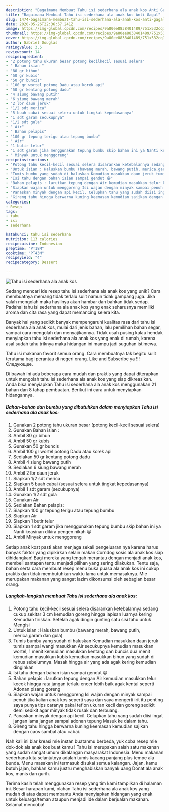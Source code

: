 ```yaml
---
description: "Bagaimana Membuat Tahu isi sederhana ala anak kos Anti Gagal"
title: "Bagaimana Membuat Tahu isi sederhana ala anak kos Anti Gagal"
slug: 1474-bagaimana-membuat-tahu-isi-sederhana-ala-anak-kos-anti-gagal
date: 2020-05-26T22:36:57.241Z
image: https://img-global.cpcdn.com/recipes/9a80ee8838401489/751x532cq70/tahu-isi-sederhana-ala-anak-kos-foto-resep-utama.jpg
thumbnail: https://img-global.cpcdn.com/recipes/9a80ee8838401489/751x532cq70/tahu-isi-sederhana-ala-anak-kos-foto-resep-utama.jpg
cover: https://img-global.cpcdn.com/recipes/9a80ee8838401489/751x532cq70/tahu-isi-sederhana-ala-anak-kos-foto-resep-utama.jpg
author: Gabriel Douglas
ratingvalue: 3.5
reviewcount: 14
recipeingredient:
- "2 potong tahu ukuran besar potong kecilkecil sesuai selera"
- " Bahan isian "
- "80 gr bihun"
- "50 gr kubis"
- "50 gr buncis"
- "100 gr wortel potong Dadu atau korek api"
- "50 gr kentang potong dadu"
- "4 siung bawang putih"
- "6 siung bawang merah"
- "2 lbr daun jeruk"
- "1/2 sdt merica"
- "5 buah cabai sesuai selera untuk tingkat kepedasannya"
- "1 sdt garam secukupnya"
- "1/2 sdt gula"
- " Air"
- " Bahan pelapis"
- "100 gr tepung terigu atau tepung bumbu"
- " Air"
- "1 butir telur"
- "1 sdt garam jika menggunakan tepung bumbu skip bahan ini ya Nanti keasinan dikira pengen nikah "
- " Minyak untuk menggoreng"
recipeinstructions:
- "Potong tahu kecil-kecil sesuai selera disarankan ketebalannya sedang cukup sekitar 3 cm kemudian goreng hingga lapisan luarnya kering Kemudian tiriskan. Setelah agak dingin gunting satu sisi tahu untuk Mengisi"
- "Untuk isian : Haluskan bumbu (bawang merah, bawang putih, merica,garam dan gula)"
- "Tumis bumbu yang sudah di haluskan Kemudian masukkan daun jeruk tumis sampai wangi masukkan Air secukupnya kemudian masukkan wortel, 1 menit kemudian masukkan kentang dan buncis dua menit kemudian masukkan kubis kemudian masukkan bihun yang sudah di rebus sebelumnya. Masak hingga air yang ada agak kering kemudian dinginkan"
- "Isi tahu dengan bahan isian sampai gendut 😁"
- "Bahan pelapis : larutkan tepung dengan Air kemudian masukkan telur kocok hingga rata jangan terlalu encer lebih baik agak kental seperti Adonan pisang goreng"
- "Siapkan wajan untuk menggoreng Isi wajan dengan minyak sampai penuh jika kalian anak kos seperti saya dan saya mengerti irit itu penting saya punya tips caranya pakai teflon ukuran kecil dan goreng sedikit demi sedikit agar minyak tidak rusak dan terbuang."
- "Panaskan minyak dengan api kecil. Celupkan tahu yang sudah diisi ingat jangan lama jangan sampai adonan tepung Masuk ke dalam tahu."
- "Gireng tahu hingga berwarna kuning keemasan kemudian sajikan dengan caos sambal atau cabai."
categories:
- Resep
tags:
- tahu
- isi
- sederhana

katakunci: tahu isi sederhana 
nutrition: 113 calories
recipecuisine: Indonesian
preptime: "PT18M"
cooktime: "PT43M"
recipeyield: "4"
recipecategory: Dessert

---
```



![Tahu isi sederhana ala anak kos](https://img-global.cpcdn.com/recipes/9a80ee8838401489/751x532cq70/tahu-isi-sederhana-ala-anak-kos-foto-resep-utama.jpg)

Sedang mencari ide resep tahu isi sederhana ala anak kos yang unik? Cara membuatnya memang tidak terlalu sulit namun tidak gampang juga. Jika salah mengolah maka hasilnya akan hambar dan bahkan tidak sedap. Padahal tahu isi sederhana ala anak kos yang enak seharusnya memiliki aroma dan cita rasa yang dapat memancing selera kita.

Banyak hal yang sedikit banyak mempengaruhi kualitas rasa dari tahu isi sederhana ala anak kos, mulai dari jenis bahan, lalu pemilihan bahan segar, sampai cara mengolah dan menyajikannya. Tidak usah pusing kalau hendak menyiapkan tahu isi sederhana ala anak kos yang enak di rumah, karena asal sudah tahu triknya maka hidangan ini mampu jadi suguhan istimewa.

Tahu isi makanan favorit semua orang. Cara membuatnya tak begitu sulit terutama bagi perantau di negeri orang. Like and Subscribe ya !!! Следующее.


Di bawah ini ada beberapa cara mudah dan praktis yang dapat diterapkan untuk mengolah tahu isi sederhana ala anak kos yang siap dikreasikan. Anda bisa menyiapkan Tahu isi sederhana ala anak kos menggunakan 21 bahan dan 8 tahap pembuatan. Berikut ini cara untuk menyiapkan hidangannya.

<!--inarticleads1-->

##### Bahan-bahan dan bumbu yang dibutuhkan dalam menyiapkan Tahu isi sederhana ala anak kos:

1. Gunakan 2 potong tahu ukuran besar (potong kecil-kecil sesuai selera)
1. Gunakan  Bahan isian :
1. Ambil 80 gr bihun
1. Ambil 50 gr kubis
1. Gunakan 50 gr buncis
1. Ambil 100 gr wortel potong Dadu atau korek api
1. Sediakan 50 gr kentang potong dadu
1. Ambil 4 siung bawang putih
1. Sediakan 6 siung bawang merah
1. Ambil 2 lbr daun jeruk
1. Siapkan 1/2 sdt merica
1. Siapkan 5 buah cabai (sesuai selera untuk tingkat kepedasannya)
1. Ambil 1 sdt garam (secukupnya)
1. Gunakan 1/2 sdt gula
1. Gunakan  Air
1. Sediakan  Bahan pelapis:
1. Siapkan 100 gr tepung terigu atau tepung bumbu
1. Siapkan  Air
1. Siapkan 1 butir telur
1. Siapkan 1 sdt garam jika menggunakan tepung bumbu skip bahan ini ya Nanti keasinan dikira pengen nikah 😝
1. Ambil  Minyak untuk menggoreng


Setiap anak kost pasti akan menjaga sekali pengeluaran nya karena harus banyak faktor yang dipikirkan selain makan Corndog sosis ala anak kos siap dihidangkan! Bagi mereka yang tengah merantau dengan menjadi anak kos, membeli santapan tentu menjadi pilihan yang sering dilakukan. Tentu saja, bahan serta cara membuat resep menu buka puasa ala anak kos ini cukup praktis dan tidak membutuhkan waktu lama untuk memasaknya. Mie merupakan makanan yang sangat lazim dikonsumsi oleh sebagian besar orang. 

<!--inarticleads2-->

##### Langkah-langkah membuat Tahu isi sederhana ala anak kos:

1. Potong tahu kecil-kecil sesuai selera disarankan ketebalannya sedang cukup sekitar 3 cm kemudian goreng hingga lapisan luarnya kering Kemudian tiriskan. Setelah agak dingin gunting satu sisi tahu untuk Mengisi
1. Untuk isian : Haluskan bumbu (bawang merah, bawang putih, merica,garam dan gula)
1. Tumis bumbu yang sudah di haluskan Kemudian masukkan daun jeruk tumis sampai wangi masukkan Air secukupnya kemudian masukkan wortel, 1 menit kemudian masukkan kentang dan buncis dua menit kemudian masukkan kubis kemudian masukkan bihun yang sudah di rebus sebelumnya. Masak hingga air yang ada agak kering kemudian dinginkan
1. Isi tahu dengan bahan isian sampai gendut 😁
1. Bahan pelapis : larutkan tepung dengan Air kemudian masukkan telur kocok hingga rata jangan terlalu encer lebih baik agak kental seperti Adonan pisang goreng
1. Siapkan wajan untuk menggoreng Isi wajan dengan minyak sampai penuh jika kalian anak kos seperti saya dan saya mengerti irit itu penting saya punya tips caranya pakai teflon ukuran kecil dan goreng sedikit demi sedikit agar minyak tidak rusak dan terbuang.
1. Panaskan minyak dengan api kecil. Celupkan tahu yang sudah diisi ingat jangan lama jangan sampai adonan tepung Masuk ke dalam tahu.
1. Gireng tahu hingga berwarna kuning keemasan kemudian sajikan dengan caos sambal atau cabai.


Nah kali ini biar kreasi mie instan buatanmu berbeda, yuk coba resep mie dok-dok ala anak kos buat kamu ! Tahu isi merupakan salah satu makanan yang sudah sangat umum dikalangan masyarakat Indonesia. Menu makanan sederhana kita selanjutnya adalah tumis kacang panjang plus tempe ala bunda. Menu masakan ini termasuk disukai semua kalangan. Jajan, kamu butuh jajan, bahkan kamu justru menghabiskan banyak uang Donat ala anak kos, manis dan gurih. 

Terima kasih telah menggunakan resep yang tim kami tampilkan di halaman ini. Besar harapan kami, olahan Tahu isi sederhana ala anak kos yang mudah di atas dapat membantu Anda menyiapkan hidangan yang enak untuk keluarga/teman ataupun menjadi ide dalam berjualan makanan. Selamat mencoba!
